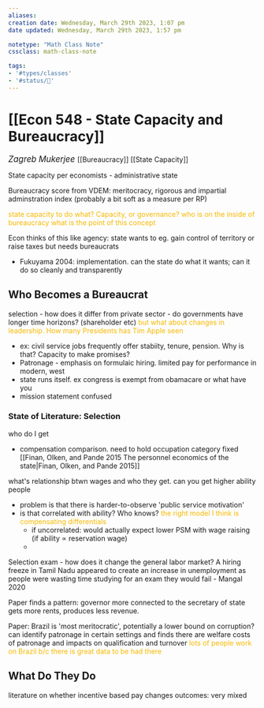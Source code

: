 ```yaml
---
aliases:
creation date: Wednesday, March 29th 2023, 1:07 pm
date updated: Wednesday, March 29th 2023, 1:57 pm

notetype: "Math Class Note"
cssclass: math-class-note

tags: 
- '#types/classes'
- '#status/🚧'
---
```


# [[Econ 548 - State Capacity and Bureaucracy]]
<span style = "font-size:120%"><i >Zagreb Mukerjee </i></span>
[[Bureaucracy]]
[[State Capacity]]

State capacity per economists - administrative state

Bureaucracy score from VDEM: meritocracy, rigorous and impartial adminstration index (probably a bit soft as a measure per RP)

<font color=#F7B801>state capacity to do what? Capacity, or governance?</font>
<font color=#F7B801>who is on the inside of bureaucracy</font>
<font color=#F7B801>what is the point of this concept</font>

Econ thinks of this like agency: state wants to eg. gain control of territory or raise taxes but needs bureaucrats
- Fukuyama 2004: implementation. can the state do what it wants; can it do so cleanly and transparently

## Who Becomes a Bureaucrat
selection - how does it differ from private sector - do governments have longer time horizons? (shareholder etc) <font color=#F7B801>but what about changes in leadership. How many Presidents has Tim Apple seen</font> 
- ex: civil service jobs frequently offer stabiity, tenure, pension. Why is that? Capacity to make promises?
- Patronage - emphasis on formulaic hiring. limited pay for performance in modern, west
- state runs itself. ex congress is exempt from obamacare or what have you
- mission statement confused




### State of Literature: Selection

who do I get
- compensation comparison. need to hold occupation category fixed
[[Finan, Olken, and Pande 2015 The personnel economics of the state|Finan, Olken, and Pande 2015]]


what's relationship btwn wages and who they get. can you get higher ability people
- problem is that there is harder-to-observe 'public service motivation'
- is that correlated with ability? Who knows? <font color=#F7B801>the right model I think is compensating differentials</font>
	- if uncorrelated: would actually expect lower PSM with wage raising (if ability $\propto$ reservation wage)
	-

Selection exam - how does it change the general labor market? A hiring freeze in Tamil Nadu appeared to create an increase in unemployment as people were wasting time studying for an exam they would fail - Mangal 2020


Paper finds a pattern: governor more connected to the secretary of state gets more rents, produces less revenue. 


Paper: Brazil is 'most meritocratic', potentially a lower bound on corruption? can identify patronage in certain settings and finds there are welfare costs of patronage and impacts on qualification and turnover
<font color=#F7B801> lots of people work on Brazil b/c there is great data to be had there</font>


## What Do They Do

literature on whether incentive based pay changes outcomes: very mixed


